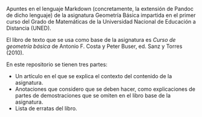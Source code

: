 

Apuntes en el lenguaje Markdown (concretamente, la extensión de Pandoc de
dicho lenguaje) de la asignatura Geometría Básica impartida en el primer
curso del Grado de Matemáticas de la Universidad Nacional de Educación a
Distancia (UNED).

El libro de texto que se usa como base de la asignatura es _Curso de
geometría básica_ de Antonio F. Costa y Peter Buser, ed. Sanz y Torres
(2010).

En este repositorio se tienen tres partes:

- Un artículo en el que se explica el contexto del contenido de la
  asignatura.
- Anotaciones que considero que se deben hacer, como explicaciones de partes
  de demostraciones que se omiten en el libro base de la asignatura.
- Lista de erratas del libro.



